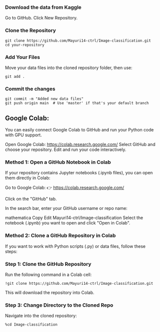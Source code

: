 ### Download the data from Kaggle
Go to GitHub.
Click New Repository.

### Clone the Repository
```
git clone https://github.com/Mayuri14-ctrl/Image-classification.git 
cd your-repository
```
### Add Your Files
Move your data files into the cloned repository folder, then use:
```
git add .
```
### Commit the changes
```
git commit -m "Added new data files"
git push origin main  # Use 'master' if that's your default branch
```

## Google Colab:
You can easily connect Google Colab to GitHub and run your Python code with GPU support.

Open Google Colab: https://colab.research.google.com/
Select GitHub and choose your repository.
Edit and run your code interactively.

### Method 1: Open a GitHub Notebook in Colab
If your repository contains Jupyter notebooks (.ipynb files), you can open them directly in Colab:

Go to Google Colab:
👉 https://colab.research.google.com/

Click on the "GitHub" tab.

In the search bar, enter your GitHub username or repo name:

mathematica
Copy
Edit
Mayuri14-ctrl/Image-classification
Select the notebook (.ipynb) you want to open and click "Open in Colab".

### Method 2: Clone a GitHub Repository in Colab
If you want to work with Python scripts (.py) or data files, follow these steps:

### Step 1: Clone the GitHub Repository
Run the following command in a Colab cell:

```
!git clone https://github.com/Mayuri14-ctrl/Image-classification.git
```
This will download the repository into Colab.

### Step 3: Change Directory to the Cloned Repo
Navigate into the cloned repository:
```
%cd Image-classification
```



